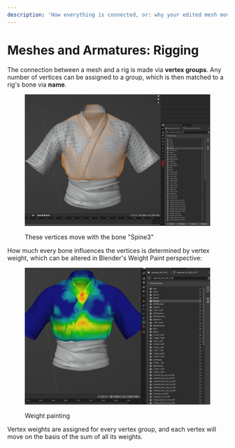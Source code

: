 ```yaml
---
description: 'How everything is connected, or: why your edited mesh moves weirdly'
---
```


# Meshes and Armatures: Rigging

<!-- {% hint style="info" %}
For a documentation of the import/export options in Wolvenkit, check [here](https://wiki.redmodding.org/wolvenkit/wolvenkit-app/editor/import-export/models#choosing-rigs-correctly).&#x20;

For Simarillius's Blender script to merge several armatures, check [here](https://github.com/Simarilius-uk/CP2077\_BlenderScripts/blob/main/Merge\_rigs.py).

For a youtube video how to transfer weights between rigs, see [here](https://www.youtube.com/watch?v=bR\_Vke\_\_voU).&#x20;
{% endhint %} -->

The connection between a mesh and a rig is made via **vertex groups**. Any number of vertices can be assigned to a group, which is then matched to a rig's bone via **name**.

<figure><img src="../../.gitbook/assets/rigging_meshes_vertex_groups.png" alt=""><figcaption><p>These vertices move with the bone "Spine3"</p></figcaption></figure>

How much every bone influences the vertices is determined by vertex weight, which can be altered in Blender's Weight Paint perspective:

<figure><img src="../../.gitbook/assets/rigging_meshes_vertex_weights.png" alt=""><figcaption><p>Weight painting</p></figcaption></figure>

Vertex weights are assigned for every vertex group, and each vertex will move on the basis of the sum of all its weights.&#x20;

<!-- {% hint style="success" %}
To preview the deform in Blender, you can select the mesh's parent armature and enter the "Pose Mode". There, you can either apply an [exported animation](https://wiki.redmodding.org/wolvenkit/guides/modding-community/exporting-to-blender/exporting-rigs-and-anims), or select individual bones and rotate/move them. The **Armature modifier** will morph your mesh according to the pose, letting you spot errors much faster than trying to debug them in-game.
{% endhint %} -->

<!-- {% hint style="info" %}
You can see a video of the process [here](../../modding-guides/npcs/) (courtesy of Vesna).&#x20;
{% endhint %} -->
